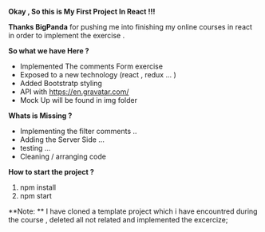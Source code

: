 **Okay , So this is My First Project In React !!!**

**Thanks BigPanda** for pushing me into finishing my online courses in react in order to implement the exercise .

**So what we have Here ?**
- Implemented The comments Form exercise
- Exposed to a new technology (react , redux ... )
- Added Bootstratp styling
- API with https://en.gravatar.com/
- Mock Up will be found in img folder

**Whats is Missing ?**
- Implementing the filter comments ..
- Adding the Server Side ...
- testing ...
- Cleaning / arranging code



**How to start the project ?**
1. npm install
2. npm start


**Note: **
I have cloned a template project which i have encountred during the course , deleted all not related and implemented the excercize;


```
